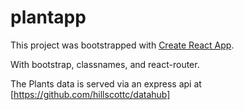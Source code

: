 # plantapp

This project was bootstrapped with 
[Create React App](https://github.com/facebookincubator/create-react-app).


With bootstrap, classnames, and react-router.

The Plants data is served via an express api at 
[https://github.com/hillscottc/datahub]


